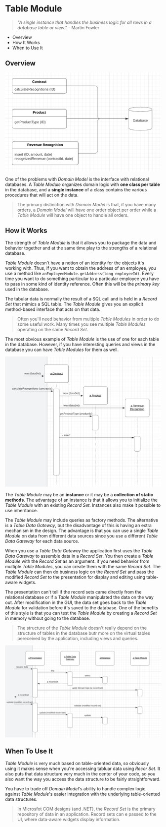 # Table Module

> *"A single instance that handles the business logic for all rows in a database table or view."* - Martin Fowler

* Overview
* How It Works
* When to Use It

## Overview

![](IMAGE%201.png)

One of the problems with *Domain Model* is the interface with relational databases. A *Table Module* organizes domain logic with **one class per table** in the database, and a **single instance** of a class contains the various procedures that will act on the data.

> The primary distinction with *Domain Model* is that, if you have many orders, a *Domain Model* will have one order object per order while a *Table Module* will have one object to handle all orders.

## How it Works

The strength of *Table Module* is that it allows you to package the data and behavior together and at the same time play to the strengths of a relational database.

*Table Module* doesn't have a notion of an identity for the objects it's working with. Thus, if you want to obtain the address of an employee, you use a method like `anEmployeeModule.getAddress(long employeeId)`. Every time you want to do something particular to a particular employee you have to pass in some kind of identity reference. Often this will be the *primary key* used in the database.

The tabular data is normally the result of a SQL call and is held in a *Record Set* that mimics a SQL table. The *Table Module* gives you an explicit method-based interface that acts on that data.

> Often you'll need behavior from multiple *Table Modules* in order to do some useful work. Many times you see multiple *Table Modules* operating on the same *Record Set*.

The most obvious example of *Table Module* is the use of one for each table in the database. However, if you have interesting queries and views in the database you can have *Table Modules* for them as well.

![](IMAGE%202.png)

The *Table Module* may be an **instance** or it may be a **collection of static methods**. The advantage of an instance is that it allows you to initialize the *Table Module* with an existing *Record Set*. Instances also make it possible to use inheritance.

The *Table Module* may include queries as factory methods. The alternative is a *Table Data Gateway*, but the disadvantage of this is having an extra mechanism in the design. The advantage is that you can use a single *Table Module* on data from different data sources since you use a different *Table Data Gateway* for each data source.

When you use a *Table Data Gateway* the application first uses the *Table Data Gateway* to assemble data in a *Record Set*. You then create a *Table Module* with the *Record Set* as an argument. if you need behavior from multiple *Table Modules*, you can create them with the same *Record Set*. The *Table Module* can then do business logic on the *Record Set* and pass the modified *Record Set* to the presentation for display and editing using table-aware widgets.

The presentation can't tell if the record sets came directly from the relational database or if a *Table Module* manipulated the data on the way out. After modification in the GUI, the data set goes back to the *Table Module* for validation before it's saved to the database. One of the benefits of this style is that you can test the *Table Module* by creating a *Record Set* in memory without going to the database.

> The structure of the *Table Module* doesn't really depend on the structure of tables in the database butr more on the virtual tables pereceived by the application, including views and queries.

![](IMAGE%203.png)

## When To Use It

*Table Module* is very much based on table-oriented data, so obviously using it makes sense when you're accessing tabluar data using *Recor Set*. It also puts that data structure very much in the center of your code, so you also want the way you access the data structure to be fairly straightforward.

You have to trade off *Domain Model*'s ability to handle complex logic against *Table Module*'s easier integration with the underlying table-oriented data structures.

> In Microsfot COM designs (and .NET), the *Record Set* is the primary repository of data in an application. Record sets can e passed to the UI, where data-aware widgets display information.
